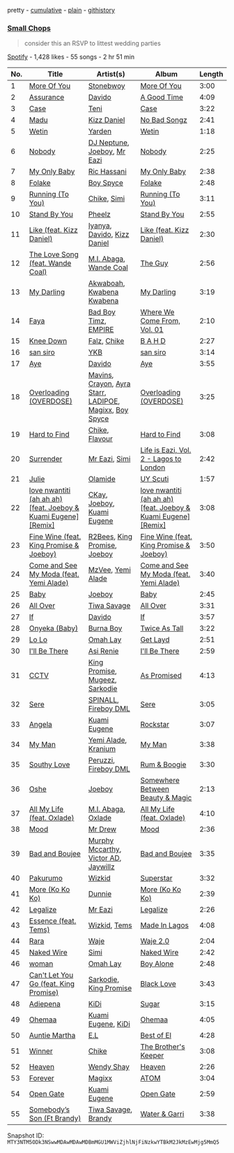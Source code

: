 pretty - [cumulative](/playlists/cumulative/37i9dQZF1DX18jYOKSXaB2.md) - [plain](/playlists/plain/37i9dQZF1DX18jYOKSXaB2) - [githistory](https://github.githistory.xyz/mackorone/spotify-playlist-archive/blob/main/playlists/plain/37i9dQZF1DX18jYOKSXaB2)

### [Small Chops ](https://open.spotify.com/playlist/37i9dQZF1DX18jYOKSXaB2)

> consider this an RSVP to littest wedding parties

[Spotify](https://open.spotify.com/user/spotify) - 1,428 likes - 55 songs - 2 hr 51 min

| No. | Title | Artist(s) | Album | Length |
|---|---|---|---|---|
| 1 | [More Of You](https://open.spotify.com/track/0bVugkWRfHhHLPfFFVkHpL) | [Stonebwoy](https://open.spotify.com/artist/2ayt5jDUuTCpoTG7sHSvuq) | [More Of You](https://open.spotify.com/album/4TLRQqrw55Rq7SFoA3OHic) | 3:00 |
| 2 | [Assurance](https://open.spotify.com/track/3ZJblAM95vwSKA5IUloPJh) | [Davido](https://open.spotify.com/artist/0Y3agQaa6g2r0YmHPOO9rh) | [A Good Time](https://open.spotify.com/album/0s3BbZlcqsUdAD8wIYdO5n) | 4:09 |
| 3 | [Case](https://open.spotify.com/track/5HqngsF3BE19077Ilnw7N5) | [Teni](https://open.spotify.com/artist/3ukrG1BmfEiuo0KDj8YTTS) | [Case](https://open.spotify.com/album/3vhhduoyZmze3Av47M9OvM) | 3:22 |
| 4 | [Madu](https://open.spotify.com/track/69vmMU3DyducrazXbFmOqH) | [Kizz Daniel](https://open.spotify.com/artist/1X6cBGnXpEpN7CmflLKmLV) | [No Bad Songz](https://open.spotify.com/album/0DpLAtDsBunoPN3V8ir3QS) | 2:41 |
| 5 | [Wetin](https://open.spotify.com/track/3yu5otkADG1ldufrPxABoo) | [Yarden](https://open.spotify.com/artist/1nN9bKS2bD4OHNrKkS0Djd) | [Wetin](https://open.spotify.com/album/1tjrFRf90MQuWg9Vgv6Iwb) | 1:18 |
| 6 | [Nobody](https://open.spotify.com/track/7MtpW10epOD3sUtURL5ZDu) | [DJ Neptune](https://open.spotify.com/artist/3L4ZO0ZaSe1qeucpQK8tBR), [Joeboy](https://open.spotify.com/artist/1XavfPKBpNjkOfxHINlMHF), [Mr Eazi](https://open.spotify.com/artist/4TAoP0f9OuWZUesao43xUW) | [Nobody](https://open.spotify.com/album/0ZLCpl3DOiOgsbSssovdgt) | 2:25 |
| 7 | [My Only Baby](https://open.spotify.com/track/6ZF8NhfpndsCZeCW20i3AH) | [Ric Hassani](https://open.spotify.com/artist/5twTCOm58CXYCqCny4gYcQ) | [My Only Baby](https://open.spotify.com/album/0eWaXC5Yxcwjf4ieDMFUI9) | 2:38 |
| 8 | [Folake](https://open.spotify.com/track/5FCS33n2pWeNBFjQpwKaiH) | [Boy Spyce](https://open.spotify.com/artist/6DUbLg2GQ7Dd7G9v6uwoPT) | [Folake](https://open.spotify.com/album/1zXxlkgp0TkifABiPujJ1i) | 2:48 |
| 9 | [Running \(To You\)](https://open.spotify.com/track/5rTC3tKShDyYK0wk0rq96X) | [Chike](https://open.spotify.com/artist/6zK1M4TcabpLQMNmmG2P0Q), [Simi](https://open.spotify.com/artist/4Ns55iOSe1Im2WU2e1Eym0) | [Running \(To You\)](https://open.spotify.com/album/0rwqdLBpVDxg3QKhxOfZmH) | 3:11 |
| 10 | [Stand By You](https://open.spotify.com/track/4uSn4uo2QYTJcENcvVri96) | [Pheelz](https://open.spotify.com/artist/5Jv1MsZBh0sqokFq7pU8Xg) | [Stand By You](https://open.spotify.com/album/4xyk3drYz00n2co5h3h2Kc) | 2:55 |
| 11 | [Like \(feat\. Kizz Daniel\)](https://open.spotify.com/track/5Zez1biAREA2C8706kdlIb) | [Iyanya](https://open.spotify.com/artist/3ZUn6LYxdmmPYQqBhFWI3h), [Davido](https://open.spotify.com/artist/0Y3agQaa6g2r0YmHPOO9rh), [Kizz Daniel](https://open.spotify.com/artist/1X6cBGnXpEpN7CmflLKmLV) | [Like \(feat\. Kizz Daniel\)](https://open.spotify.com/album/45UWuUIciHbsLfZeJhbuIB) | 2:30 |
| 12 | [The Love Song \(feat\. Wande Coal\)](https://open.spotify.com/track/1Dv2XVRbsgjdvGVqFSVYUE) | [M.I\. Abaga](https://open.spotify.com/artist/0obuUG86gXYcMtRMNKaYKL), [Wande Coal](https://open.spotify.com/artist/1fYVmAFB7sC7eDoF3mJXla) | [The Guy](https://open.spotify.com/album/29rxfdTVf1LiDLwAF1qW8u) | 2:56 |
| 13 | [My Darling](https://open.spotify.com/track/1EOCegpfqI77GcoJMo0NdH) | [Akwaboah](https://open.spotify.com/artist/6v01kW0IoqZBoLYu8ZS46Y), [Kwabena Kwabena](https://open.spotify.com/artist/6zKu61RG80pBKOMUbBKNMr) | [My Darling](https://open.spotify.com/album/5kKcj1ekmHXMhqKlXIToml) | 3:19 |
| 14 | [Faya](https://open.spotify.com/track/11Q7avc3GINHS2pSxso0vF) | [Bad Boy Timz](https://open.spotify.com/artist/68R39izwNAztATrXMOqkJS), [EMPIRE](https://open.spotify.com/artist/3hPFJ4ShHVEAaL689YeblD) | [Where We Come From, Vol\. 01](https://open.spotify.com/album/6w7LwKRKvtm3XjmUCvhVWO) | 2:10 |
| 15 | [Knee Down](https://open.spotify.com/track/3ovSaVUTDOtxfDw5xh9qJ4) | [Falz](https://open.spotify.com/artist/2s187JqHC9kipPLBLWXubl), [Chike](https://open.spotify.com/artist/6zK1M4TcabpLQMNmmG2P0Q) | [B A H D](https://open.spotify.com/album/4XPvTEJV2cW7UxVPDV1EU8) | 2:27 |
| 16 | [san siro](https://open.spotify.com/track/59PSEuGHBGLvgZGXC4wpvG) | [YKB](https://open.spotify.com/artist/2f8rjDwhSy9IDL6sB6BEEE) | [san siro](https://open.spotify.com/album/5wlpYMbCXl8pBQu6mx5xQD) | 3:14 |
| 17 | [Aye](https://open.spotify.com/track/7wh3ROxsX7i6GflbQGhGo7) | [Davido](https://open.spotify.com/artist/0Y3agQaa6g2r0YmHPOO9rh) | [Aye](https://open.spotify.com/album/54KREqr92Gm0dbTLGHp0JE) | 3:55 |
| 18 | [Overloading \(OVERDOSE\)](https://open.spotify.com/track/4lVEVXrlQlXPdYWMGTwrFe) | [Mavins](https://open.spotify.com/artist/5JWBXFlYkBy3n2oN1To790), [Crayon](https://open.spotify.com/artist/3Uv5hfyuC7TkLsQ6p4ikSb), [Ayra Starr](https://open.spotify.com/artist/3ZpEKRjHaHANcpk10u6Ntq), [LADIPOE](https://open.spotify.com/artist/379IT6Szv0zgnw4xrdu4mu), [Magixx](https://open.spotify.com/artist/0rskhjcLm5BxjwZDRs4142), [Boy Spyce](https://open.spotify.com/artist/6DUbLg2GQ7Dd7G9v6uwoPT) | [Overloading \(OVERDOSE\)](https://open.spotify.com/album/0PhRHHW803w4pHDJR4AUw8) | 3:25 |
| 19 | [Hard to Find](https://open.spotify.com/track/2DEfBwqL5U7OP3UFKQJ0cq) | [Chike](https://open.spotify.com/artist/6zK1M4TcabpLQMNmmG2P0Q), [Flavour](https://open.spotify.com/artist/0oKNR4ahj1CPnK2kQmbOfo) | [Hard to Find](https://open.spotify.com/album/5OgLCYPqsqVdwlGEijUEpQ) | 3:08 |
| 20 | [Surrender](https://open.spotify.com/track/3IQ3XI5Q2RjGYKGzkwCA65) | [Mr Eazi](https://open.spotify.com/artist/4TAoP0f9OuWZUesao43xUW), [Simi](https://open.spotify.com/artist/4Ns55iOSe1Im2WU2e1Eym0) | [Life is Eazi, Vol\. 2 \- Lagos to London](https://open.spotify.com/album/76ONwEklilRE14yBV1e5td) | 2:42 |
| 21 | [Julie](https://open.spotify.com/track/58f9RS1Wkaapezwhu5Cu3L) | [Olamide](https://open.spotify.com/artist/4ovtyvs7j1jSmwhkBGHqSr) | [UY Scuti](https://open.spotify.com/album/2nDH1AOBaaugSngw9Yiwyw) | 1:57 |
| 22 | [love nwantiti \(ah ah ah\) \[feat\. Joeboy & Kuami Eugene\] \[Remix\]](https://open.spotify.com/track/140dx97IbJbQhIMd7AaHeb) | [CKay](https://open.spotify.com/artist/048LktY5zMnakWq7PTtFrz), [Joeboy](https://open.spotify.com/artist/1XavfPKBpNjkOfxHINlMHF), [Kuami Eugene](https://open.spotify.com/artist/0GGKrcPOlBkmBzQDf2Ogkl) | [love nwantiti \(ah ah ah\) \[feat\. Joeboy & Kuami Eugene\] \[Remix\]](https://open.spotify.com/album/4mI7w8746bh2UPt2LGeeEl) | 3:08 |
| 23 | [Fine Wine \(feat\. King Promise & Joeboy\)](https://open.spotify.com/track/3E3WIVDBt4rX4N2kRrwSah) | [R2Bees](https://open.spotify.com/artist/0LFsP7WPfu5inz9a1amcE4), [King Promise](https://open.spotify.com/artist/4tIKaxUmpXzshok2yCnwdf), [Joeboy](https://open.spotify.com/artist/1XavfPKBpNjkOfxHINlMHF) | [Fine Wine \(feat\. King Promise & Joeboy\)](https://open.spotify.com/album/3f6FbIilED8NakLgcWAhqi) | 3:50 |
| 24 | [Come and See My Moda \(feat\. Yemi Alade\)](https://open.spotify.com/track/5W4iLxBJknbKAjNAUSH2L5) | [MzVee](https://open.spotify.com/artist/5KaayuYfGzUkFP7PfrwVu9), [Yemi Alade](https://open.spotify.com/artist/7fKO99ryLDo8VocdtVvwZW) | [Come and See My Moda \(feat\. Yemi Alade\)](https://open.spotify.com/album/6SHyTplp5zoiYCtmCjCSSi) | 3:40 |
| 25 | [Baby](https://open.spotify.com/track/0Yz6pPFinS7EKfaZRMY4uT) | [Joeboy](https://open.spotify.com/artist/1XavfPKBpNjkOfxHINlMHF) | [Baby](https://open.spotify.com/album/41pcUIAFrsou8ikyNIN8Kn) | 2:45 |
| 26 | [All Over](https://open.spotify.com/track/23nv9GP4iBcQsCyN1bj2nF) | [Tiwa Savage](https://open.spotify.com/artist/1hNaHKp2Za5YdOAG0WnRbc) | [All Over](https://open.spotify.com/album/3lrdjLWnNdopRayM1NrH1d) | 3:31 |
| 27 | [If](https://open.spotify.com/track/0XQuWhRG7qD7OYHKsgt0BN) | [Davido](https://open.spotify.com/artist/0Y3agQaa6g2r0YmHPOO9rh) | [If](https://open.spotify.com/album/1N4On17z3onc2NH2XgHdLx) | 3:57 |
| 28 | [Onyeka \(Baby\)](https://open.spotify.com/track/2v52t6uTRjPIgnh9HHBAaf) | [Burna Boy](https://open.spotify.com/artist/3wcj11K77LjEY1PkEazffa) | [Twice As Tall](https://open.spotify.com/album/4moiYbxseWbPD2moVhOYje) | 3:22 |
| 29 | [Lo Lo](https://open.spotify.com/track/20hZEnFjyvUIk4YkONRGMZ) | [Omah Lay](https://open.spotify.com/artist/5yOvAmpIR7hVxiS6Ls5DPO) | [Get Layd](https://open.spotify.com/album/2GsFfeO4XlGuOJMMJRhefL) | 2:51 |
| 30 | [I'll Be There](https://open.spotify.com/track/4b8ae3a3l1vfpEumO8ijcS) | [Asi Renie](https://open.spotify.com/artist/6LN0wKo0KuF6TBgwn0hvja) | [I'll Be There](https://open.spotify.com/album/62vCC7b3Jgv7gc1gKnQ1ci) | 2:59 |
| 31 | [CCTV](https://open.spotify.com/track/6t2gwKDfIKmpB52te0mmXM) | [King Promise](https://open.spotify.com/artist/4tIKaxUmpXzshok2yCnwdf), [Mugeez](https://open.spotify.com/artist/2xU6IU13MYie8RcM54Ovt0), [Sarkodie](https://open.spotify.com/artist/01DTVE3KmoPogPZaOvMqO8) | [As Promised](https://open.spotify.com/album/11sPQhjZhUDue2hWycZJyX) | 4:13 |
| 32 | [Sere](https://open.spotify.com/track/7IDrQtd8JrnExDCPSq0W90) | [SPINALL](https://open.spotify.com/artist/2NtQA3PY9chI8l65ejZLTP), [Fireboy DML](https://open.spotify.com/artist/75VKfyoBlkmrJFDqo1o2VY) | [Sere](https://open.spotify.com/album/32hcgwyvVbizVzvyIGLfTT) | 3:05 |
| 33 | [Angela](https://open.spotify.com/track/0pPaHAsyHLYt45J42IXKuG) | [Kuami Eugene](https://open.spotify.com/artist/0GGKrcPOlBkmBzQDf2Ogkl) | [Rockstar](https://open.spotify.com/album/36YUG83DWnCl46Xwsad6lb) | 3:07 |
| 34 | [My Man](https://open.spotify.com/track/6VaZy3CmYDMafPC6myZDeZ) | [Yemi Alade](https://open.spotify.com/artist/7fKO99ryLDo8VocdtVvwZW), [Kranium](https://open.spotify.com/artist/1LKo6ZA3RNvKtLa6zDu32S) | [My Man](https://open.spotify.com/album/2P0BnbvscGJpuGBlCUEIUA) | 3:38 |
| 35 | [Southy Love](https://open.spotify.com/track/06mcgnr3eJ8cF8ed0WfdPA) | [Peruzzi](https://open.spotify.com/artist/5ywjxFhmhHGQBsK3DundNf), [Fireboy DML](https://open.spotify.com/artist/75VKfyoBlkmrJFDqo1o2VY) | [Rum & Boogie](https://open.spotify.com/album/0XVVlqghvytvnjjIeZakYC) | 3:30 |
| 36 | [Oshe](https://open.spotify.com/track/5IPbL3A6dxajsR5VAlNkuN) | [Joeboy](https://open.spotify.com/artist/1XavfPKBpNjkOfxHINlMHF) | [Somewhere Between Beauty & Magic](https://open.spotify.com/album/5wMGH7IDoHYCZHgSivY3ko) | 2:13 |
| 37 | [All My Life \(feat\. Oxlade\)](https://open.spotify.com/track/3LX3pPK1cQYDPNyxY4DM2M) | [M.I\. Abaga](https://open.spotify.com/artist/0obuUG86gXYcMtRMNKaYKL), [Oxlade](https://open.spotify.com/artist/3WTrdbZU99dgTtt3ZkyamT) | [All My Life \(feat\. Oxlade\)](https://open.spotify.com/album/5FhkyiAok4WxNKalz0saPJ) | 4:10 |
| 38 | [Mood](https://open.spotify.com/track/6MxDZfKKNsiYwescOFGyY0) | [Mr Drew](https://open.spotify.com/artist/4pW48O5XBTgEEJWfr8btdK) | [Mood](https://open.spotify.com/album/5bonVIdxHsDgtdmzdLzVSp) | 2:36 |
| 39 | [Bad and Boujee](https://open.spotify.com/track/0sy1phpDCCy7DB7N03iZEW) | [Murphy Mccarthy](https://open.spotify.com/artist/3PkbUErriBaMqrzyy6783I), [Victor AD](https://open.spotify.com/artist/0yUUty3Foto0aVQ0qElM3N), [Jaywillz](https://open.spotify.com/artist/0eYIT8bKfvhhDHFH1A0rxk) | [Bad and Boujee](https://open.spotify.com/album/33FfluAHOTnk36bi6gheDp) | 3:35 |
| 40 | [Pakurumo](https://open.spotify.com/track/2EahSgwzCKSvJMM2BOzDDu) | [Wizkid](https://open.spotify.com/artist/3tVQdUvClmAT7URs9V3rsp) | [Superstar](https://open.spotify.com/album/16xW2AvG6yVXJJ0ZYJ5Dlb) | 3:32 |
| 41 | [More \(Ko Ko Ko\)](https://open.spotify.com/track/7nvtZM8QQZMzX3DTUo0vmJ) | [Dunnie](https://open.spotify.com/artist/5q1uxBdFXCDZDdNOw2rzD2) | [More \(Ko Ko Ko\)](https://open.spotify.com/album/7sgeYZTkSzmMbxuLcFrzIc) | 2:39 |
| 42 | [Legalize](https://open.spotify.com/track/1kd8fI9o55GNWvNOfzKcz5) | [Mr Eazi](https://open.spotify.com/artist/4TAoP0f9OuWZUesao43xUW) | [Legalize](https://open.spotify.com/album/1tEdcrmOZMzd3CACVkxvEV) | 2:26 |
| 43 | [Essence \(feat\. Tems\)](https://open.spotify.com/track/5FG7Tl93LdH117jEKYl3Cm) | [Wizkid](https://open.spotify.com/artist/3tVQdUvClmAT7URs9V3rsp), [Tems](https://open.spotify.com/artist/687cZJR45JO7jhk1LHIbgq) | [Made In Lagos](https://open.spotify.com/album/6HpMdN52TfJAwVbmkrFeBN) | 4:08 |
| 44 | [Rara](https://open.spotify.com/track/6cUNVadrO35cer0wgG7vVY) | [Waje](https://open.spotify.com/artist/6RaKdMfhnMdLFXvsWSZaa0) | [Waje 2.0](https://open.spotify.com/album/6Nob3kE5M2ZpgsIoIjRJnH) | 2:04 |
| 45 | [Naked Wire](https://open.spotify.com/track/5sFwnVasc8RuDlatiNHOXN) | [Simi](https://open.spotify.com/artist/4Ns55iOSe1Im2WU2e1Eym0) | [Naked Wire](https://open.spotify.com/album/1GOlHRebm95q6OxmRwYdKG) | 2:42 |
| 46 | [woman](https://open.spotify.com/track/5v8Fxy6Zw8gOzi802lpDOt) | [Omah Lay](https://open.spotify.com/artist/5yOvAmpIR7hVxiS6Ls5DPO) | [Boy Alone](https://open.spotify.com/album/5NLjxx8nRy9ooUmgpOvfem) | 2:48 |
| 47 | [Can't Let You Go \(feat\. King Promise\)](https://open.spotify.com/track/60HGKB4wbcZhClLTYIjzNw) | [Sarkodie](https://open.spotify.com/artist/01DTVE3KmoPogPZaOvMqO8), [King Promise](https://open.spotify.com/artist/4tIKaxUmpXzshok2yCnwdf) | [Black Love](https://open.spotify.com/album/38LPmNiFu2NPdKAPAYb7ct) | 3:43 |
| 48 | [Adiepena](https://open.spotify.com/track/4wIhfF7Vfuku8za0g1sZge) | [KiDi](https://open.spotify.com/artist/14PimM6ohO2gYftuwTam9V) | [Sugar](https://open.spotify.com/album/4kVDoG1DZEIyLsULmAosQX) | 3:15 |
| 49 | [Ohemaa](https://open.spotify.com/track/0kRy7nW9uIdvBK0Xr90U9W) | [Kuami Eugene](https://open.spotify.com/artist/0GGKrcPOlBkmBzQDf2Ogkl), [KiDi](https://open.spotify.com/artist/14PimM6ohO2gYftuwTam9V) | [Ohemaa](https://open.spotify.com/album/0gOlMRtoFxvMUAfyLtIJ1h) | 4:05 |
| 50 | [Auntie Martha](https://open.spotify.com/track/7KJk6qepGGM1Nl8gsLZhW3) | [E.L](https://open.spotify.com/artist/3mUnqlNBdoohi6s287lxel) | [Best of El](https://open.spotify.com/album/5kH9iKfsMVoHfl9UgZhh5d) | 4:28 |
| 51 | [Winner](https://open.spotify.com/track/0Bmw1fmFi01PvyIKT0akqt) | [Chike](https://open.spotify.com/artist/6zK1M4TcabpLQMNmmG2P0Q) | [The Brother's Keeper](https://open.spotify.com/album/0g7K5tuXiGzf5K6umuzCRX) | 3:08 |
| 52 | [Heaven](https://open.spotify.com/track/2sRdEMg7VOFVkmL8KSPC2g) | [Wendy Shay](https://open.spotify.com/artist/5yrRN6GxtTSHbcw7qxPg4S) | [Heaven](https://open.spotify.com/album/0iDVxjbymqT0aOno6Vkg4x) | 2:26 |
| 53 | [Forever](https://open.spotify.com/track/17NVTfQBL35FZMAN5nd1pD) | [Magixx](https://open.spotify.com/artist/0rskhjcLm5BxjwZDRs4142) | [ATOM](https://open.spotify.com/album/7FhB7PZyXqiiq5sFAfAqfg) | 3:04 |
| 54 | [Open Gate](https://open.spotify.com/track/4tKpMrJrClcxp6EAc1PeLu) | [Kuami Eugene](https://open.spotify.com/artist/0GGKrcPOlBkmBzQDf2Ogkl) | [Open Gate](https://open.spotify.com/album/1KzYxd51HBeLtJ3ZW2w3TY) | 2:59 |
| 55 | [Somebody’s Son \(Ft Brandy\)](https://open.spotify.com/track/3Z9B9GQ2fFx4IRCG8bbWys) | [Tiwa Savage](https://open.spotify.com/artist/1hNaHKp2Za5YdOAG0WnRbc), [Brandy](https://open.spotify.com/artist/05oH07COxkXKIMt6mIPRee) | [Water & Garri](https://open.spotify.com/album/4kaFvICfRtvFJawQ6p7VSW) | 3:38 |

Snapshot ID: `MTY3NTM5ODk3NSwwMDAwMDAwMDBmMGU1MWViZjhlNjFiNzkwYTBkM2JkMzEwMjg5MmQ5`
